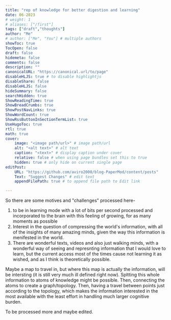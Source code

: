 ```yaml
---
title: "rep of knowledge for better digestion and learning"
date: 06-2023
# weight: 1
# aliases: ["/first"]
tags: ["draft","thoughts"]
author: "Me"
# author: ["Me", "You"] # multiple authors
showToc: true
TocOpen: false
draft: false
hidemeta: false
comments: false
description: ""
canonicalURL: "https://canonical.url/to/page"
disableHLJS: true # to disable highlightjs
disableShare: false
disableHLJS: false
hideSummary: false
searchHidden: true
ShowReadingTime: true
ShowBreadCrumbs: true
ShowPostNavLinks: true
ShowWordCount: true
ShowRssButtonInSectionTermList: true
UseHugoToc: true
rtl: true
math: true
cover:
    image: "<image path/url>" # image path/url
    alt: "<alt text>" # alt text
    caption: "<text>" # display caption under cover
    relative: false # when using page bundles set this to true
    hidden: true # only hide on current single page
editPost:
    URL: "https://github.com/aviro2000/blog-PaperMod/content/posts"
    Text: "Suggest Changes" # edit text
    appendFilePath: true # to append file path to Edit link

---
```

So there are some motives and "challenges" processed here-
1. to be in learning mode with a lot of bits per second processed and incorporated to the brain with this feeling of growing, for as many moments as possible
2. Interest in the question of compressing the world's information, with all of the insights of many amazing minds, given the way this information is menifested in the world.
3. There are wonderful texts, videos and also just walking minds, with a wonderful way of seeing and represnting information that I would love to learn, but the current access most of the times cause not learning it as wished, and as I think is theoretically possible.

Maybe a map to travel in, but where this map is actually the information, will be intersting (it is still very much ill defined right now).
Spltting this whole information to atoms of knowledge might be possible. Then, connecting the atoms to create a graph/topology. Then, having a travel between points just according to the topology, which makes the information interested in the most available with the least effort in handling much larger cognitive burden.

To be processed more and maybe edited.